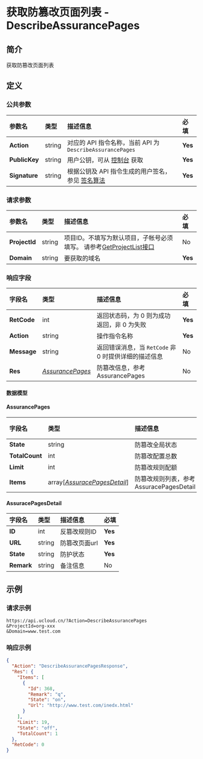 # 获取防篡改页面列表 - DescribeAssurancePages

## 简介

获取防篡改页面列表








## 定义

### 公共参数

| 参数名 | 类型 | 描述信息 | 必填 |
|:---|:---|:---|:---|
| **Action**     | string  | 对应的 API 指令名称，当前 API 为 `DescribeAssurancePages`                        | **Yes** |
| **PublicKey**  | string  | 用户公钥，可从 [控制台](https://console.ucloud.cn/uapi/apikey) 获取                                             | **Yes** |
| **Signature**  | string  | 根据公钥及 API 指令生成的用户签名，参见 [签名算法](api/summary/signature.md)  | **Yes** |

### 请求参数

| 参数名 | 类型 | 描述信息 | 必填 |
|:---|:---|:---|:---|
| **ProjectId** | string | 项目ID。不填写为默认项目，子帐号必须填写。 请参考[GetProjectList接口](api/summary/get_project_list) |No|
| **Domain** | string | 要获取的域名 |**Yes**|

### 响应字段

| 字段名 | 类型 | 描述信息 | 必填 |
|:---|:---|:---|:---|
| **RetCode** | int | 返回状态码，为 0 则为成功返回，非 0 为失败 |**Yes**|
| **Action** | string | 操作指令名称 |**Yes**|
| **Message** | string | 返回错误消息，当 `RetCode` 非 0 时提供详细的描述信息 |No|
| **Res** | [*AssurancePages*](#AssurancePages) | 防篡改信息，参考AssurancePages |No|

#### 数据模型


#### AssurancePages

| 字段名 | 类型 | 描述信息 | 必填 |
|:---|:---|:---|:---|
| **State** | string | 防篡改全局状态 |**Yes**|
| **TotalCount** | int | 防篡改配置总数 |**Yes**|
| **Limit** | int | 防篡改规则配额 |**Yes**|
| **Items** | array[[*AssuracePagesDetail*](#AssuracePagesDetail)] | 防篡改规则列表，参考AssuracePagesDetail |**Yes**|

#### AssuracePagesDetail

| 字段名 | 类型 | 描述信息 | 必填 |
|:---|:---|:---|:---|
| **ID** | int | 反篡改规则ID |**Yes**|
| **URL** | string | 防篡改页面url |**Yes**|
| **State** | string | 防护状态 |**Yes**|
| **Remark** | string | 备注信息 |No|

## 示例

### 请求示例
    
```
https://api.ucloud.cn/?Action=DescribeAssurancePages
&ProjectId=org-xxx
&Domain=www.test.com
```

### 响应示例
    
```json
{
  "Action": "DescribeAssurancePagesResponse",
  "Res": {
    "Items": [
      {
        "Id": 368,
        "Remark": "q",
        "State": "on",
        "Url": "http://www.test.com/inedx.html"
      }
    ],
    "Limit": 19,
    "State": "off",
    "TotalCount": 1
  },
  "RetCode": 0
}
```





